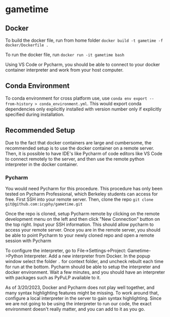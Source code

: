 

# gametime

## Docker
To build the docker file, run from home folder `docker build -t gametime -f docker/Dockerfile .`

To run the docker file, run `docker run -it gametime bash`

Using VS Code or Pycharm, you should be able to connect to your docker container interpreter and work from 
your host computer. 

## Conda Environment
To conda environment for cross platform use, use `conda env export --from-history > conda_environment.yml`. 
This would export conda dependencies only explicitly installed with version number only if explicitly specified during installation. 

## Recommended Setup
Due to the fact that docker containers are large and cumbersome, the recommended setup is to use the docker container on a remote server. 
Then, it is possible to have IDE's like Pycharm of code editors like VS Code to connect remotely to the server, and then 
use the remote python interpreter in the docker container. 

### Pycharm
You would need Pycharm for this procedure. This procedure has only been tested on Pycharm Professional, which Berkeley 
students can access for free. First SSH into your remote server. Then, clone the repo 
`git clone git@github.com:icyphy/gametime.git`

Once the repo is cloned, setup Pycharm remote by clicking on the remote development menu on the left and then click "New Connection" 
button on the top right. Input your SSH information. This should allow pycharm to access your remote server. Once you are in 
the remote server, you should be able to point Pycharm to your newly cloned repo and open a remote session with Pycharm

To configure the interpreter, go to File->Settings->Project: Gametime->Python Interpreter. Add a new interpreter from
Docker. In the popup window select the folder `.` for context folder, and uncheck rebuilt each time for run at the bottom. 
Pycharm should be able to setup the interpreter and docker environment. Wait a few minutes, and you should have an interpreter
with packages such as PyPuLP available to it. 

As of 3/20/2023, Docker and Pycharm does not play well together, and many 
syntax highlighting features might be missing. To work around that, configure a local interpreter in the server
to gain syntax highlighting. Since we are not going to be using the interpreter to run our code, the exact environment
doesn't really matter, and you can add to it as you go. 

